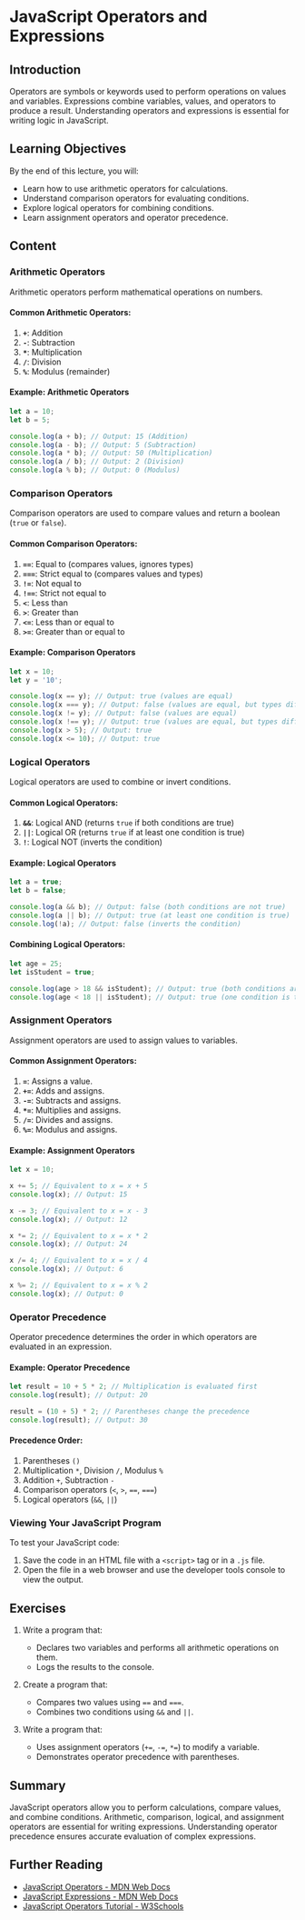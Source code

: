 # JavaScript Operators and Expressions

## Introduction
Operators are symbols or keywords used to perform operations on values and variables. Expressions combine variables, values, and operators to produce a result. Understanding operators and expressions is essential for writing logic in JavaScript.

## Learning Objectives
By the end of this lecture, you will:
- Learn how to use arithmetic operators for calculations.
- Understand comparison operators for evaluating conditions.
- Explore logical operators for combining conditions.
- Learn assignment operators and operator precedence.

## Content

### Arithmetic Operators
Arithmetic operators perform mathematical operations on numbers.

#### Common Arithmetic Operators:
1. **`+`**: Addition
2. **`-`**: Subtraction
3. **`*`**: Multiplication
4. **`/`**: Division
5. **`%`**: Modulus (remainder)

#### Example: Arithmetic Operators
```javascript
let a = 10;
let b = 5;

console.log(a + b); // Output: 15 (Addition)
console.log(a - b); // Output: 5 (Subtraction)
console.log(a * b); // Output: 50 (Multiplication)
console.log(a / b); // Output: 2 (Division)
console.log(a % b); // Output: 0 (Modulus)
```

### Comparison Operators
Comparison operators are used to compare values and return a boolean (`true` or `false`).

#### Common Comparison Operators:
1. **`==`**: Equal to (compares values, ignores types)
2. **`===`**: Strict equal to (compares values and types)
3. **`!=`**: Not equal to
4. **`!==`**: Strict not equal to
5. **`<`**: Less than
6. **`>`**: Greater than
7. **`<=`**: Less than or equal to
8. **`>=`**: Greater than or equal to

#### Example: Comparison Operators
```javascript
let x = 10;
let y = '10';

console.log(x == y); // Output: true (values are equal)
console.log(x === y); // Output: false (values are equal, but types differ)
console.log(x != y); // Output: false (values are equal)
console.log(x !== y); // Output: true (values are equal, but types differ)
console.log(x > 5); // Output: true
console.log(x <= 10); // Output: true
```

### Logical Operators
Logical operators are used to combine or invert conditions.

#### Common Logical Operators:
1. **`&&`**: Logical AND (returns `true` if both conditions are true)
2. **`||`**: Logical OR (returns `true` if at least one condition is true)
3. **`!`**: Logical NOT (inverts the condition)

#### Example: Logical Operators
```javascript
let a = true;
let b = false;

console.log(a && b); // Output: false (both conditions are not true)
console.log(a || b); // Output: true (at least one condition is true)
console.log(!a); // Output: false (inverts the condition)
```

#### Combining Logical Operators:
```javascript
let age = 25;
let isStudent = true;

console.log(age > 18 && isStudent); // Output: true (both conditions are true)
console.log(age < 18 || isStudent); // Output: true (one condition is true)
```

### Assignment Operators
Assignment operators are used to assign values to variables.

#### Common Assignment Operators:
1. **`=`**: Assigns a value.
2. **`+=`**: Adds and assigns.
3. **`-=`**: Subtracts and assigns.
4. **`*=`**: Multiplies and assigns.
5. **`/=`**: Divides and assigns.
6. **`%=`**: Modulus and assigns.

#### Example: Assignment Operators
```javascript
let x = 10;

x += 5; // Equivalent to x = x + 5
console.log(x); // Output: 15

x -= 3; // Equivalent to x = x - 3
console.log(x); // Output: 12

x *= 2; // Equivalent to x = x * 2
console.log(x); // Output: 24

x /= 4; // Equivalent to x = x / 4
console.log(x); // Output: 6

x %= 2; // Equivalent to x = x % 2
console.log(x); // Output: 0
```

### Operator Precedence
Operator precedence determines the order in which operators are evaluated in an expression.

#### Example: Operator Precedence
```javascript
let result = 10 + 5 * 2; // Multiplication is evaluated first
console.log(result); // Output: 20

result = (10 + 5) * 2; // Parentheses change the precedence
console.log(result); // Output: 30
```

#### Precedence Order:
1. Parentheses `()`
2. Multiplication `*`, Division `/`, Modulus `%`
3. Addition `+`, Subtraction `-`
4. Comparison operators (`<`, `>`, `==`, `===`)
5. Logical operators (`&&`, `||`)

### Viewing Your JavaScript Program
To test your JavaScript code:
1. Save the code in an HTML file with a `<script>` tag or in a `.js` file.
2. Open the file in a web browser and use the developer tools console to view the output.

## Exercises
1. Write a program that:
   - Declares two variables and performs all arithmetic operations on them.
   - Logs the results to the console.

2. Create a program that:
   - Compares two values using `==` and `===`.
   - Combines two conditions using `&&` and `||`.

3. Write a program that:
   - Uses assignment operators (`+=`, `-=`, `*=`) to modify a variable.
   - Demonstrates operator precedence with parentheses.

## Summary
JavaScript operators allow you to perform calculations, compare values, and combine conditions. Arithmetic, comparison, logical, and assignment operators are essential for writing expressions. Understanding operator precedence ensures accurate evaluation of complex expressions.

## Further Reading
- [JavaScript Operators - MDN Web Docs](https://developer.mozilla.org/en-US/docs/Web/JavaScript/Reference/Operators)
- [JavaScript Expressions - MDN Web Docs](https://developer.mozilla.org/en-US/docs/Web/JavaScript/Guide/Expressions_and_Operators)
- [JavaScript Operators Tutorial - W3Schools](https://www.w3schools.com/js/js_operators.asp)

